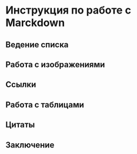 # Инструкция по работе с Marckdown 


## Ведение списка 

## Работа с изображениями 

## Ссылки 

## Работа с таблицами 

## Цитаты 

## Заключение